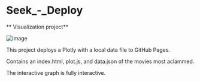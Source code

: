 # Seek_-_Deploy

** Visualization project**

![image](https://user-images.githubusercontent.com/79778345/123522369-77dd0c80-d682-11eb-8136-916fb55d05c8.png)


This project deploys a Plotly with a local data file to GitHub Pages.

Contains an index.html, plot.js, and data.json of the movies most aclammed.

The interactive graph is fully interactive.






